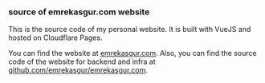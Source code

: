 ### source of emrekasgur.com website

This is the source code of my personal website. It is built with VueJS and hosted on Cloudflare Pages.

You can find the website at [emrekasgur.com](https://emrekasgur.com).
Also, you can find the source code of the website for backend and infra at [github.com/emrekasgur/emrekasgur.com](https://github.com/emrekasgur/emrekasgur.com).

